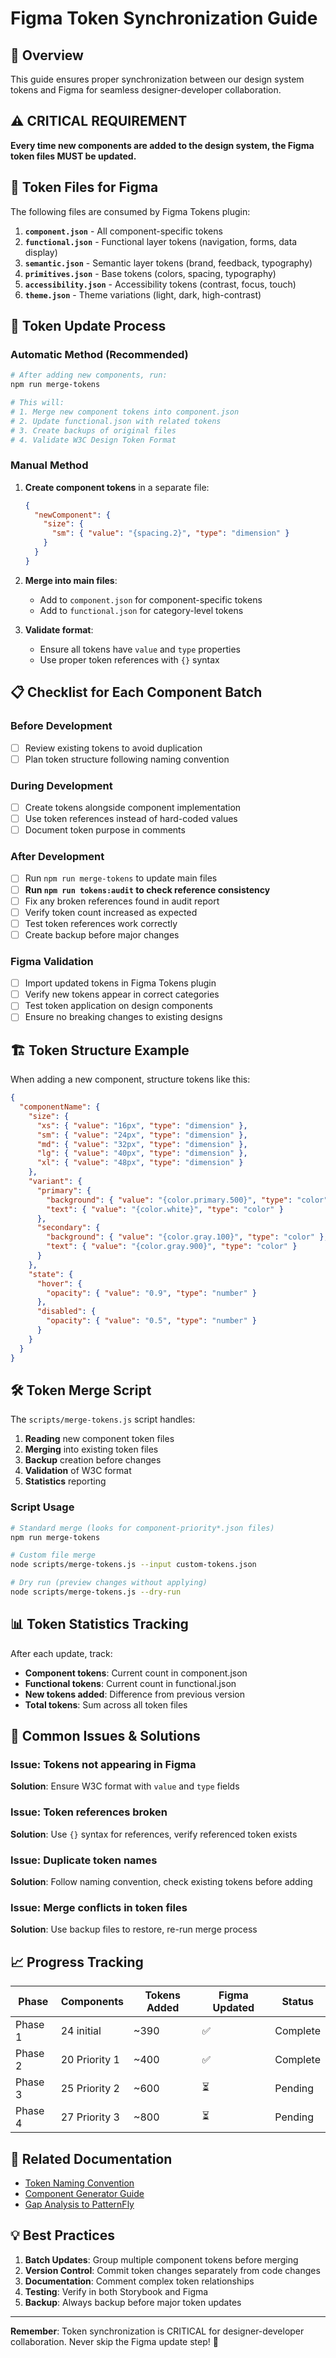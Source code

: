 # Figma Token Synchronization Guide

## 🎨 Overview

This guide ensures proper synchronization between our design system tokens and Figma for seamless designer-developer collaboration.

## ⚠️ CRITICAL REQUIREMENT

**Every time new components are added to the design system, the Figma token files MUST be updated.**

## 📁 Token Files for Figma

The following files are consumed by Figma Tokens plugin:

1. **`component.json`** - All component-specific tokens
2. **`functional.json`** - Functional layer tokens (navigation, forms, data display)
3. **`semantic.json`** - Semantic layer tokens (brand, feedback, typography)
4. **`primitives.json`** - Base tokens (colors, spacing, typography)
5. **`accessibility.json`** - Accessibility tokens (contrast, focus, touch)
6. **`theme.json`** - Theme variations (light, dark, high-contrast)

## 🔄 Token Update Process

### Automatic Method (Recommended)

```bash
# After adding new components, run:
npm run merge-tokens

# This will:
# 1. Merge new component tokens into component.json
# 2. Update functional.json with related tokens
# 3. Create backups of original files
# 4. Validate W3C Design Token Format
```

### Manual Method

1. **Create component tokens** in a separate file:
   ```json
   {
     "newComponent": {
       "size": {
         "sm": { "value": "{spacing.2}", "type": "dimension" }
       }
     }
   }
   ```

2. **Merge into main files**:
   - Add to `component.json` for component-specific tokens
   - Add to `functional.json` for category-level tokens

3. **Validate format**:
   - Ensure all tokens have `value` and `type` properties
   - Use proper token references with `{}` syntax

## 📋 Checklist for Each Component Batch

### Before Development
- [ ] Review existing tokens to avoid duplication
- [ ] Plan token structure following naming convention

### During Development
- [ ] Create tokens alongside component implementation
- [ ] Use token references instead of hard-coded values
- [ ] Document token purpose in comments

### After Development
- [ ] Run `npm run merge-tokens` to update main files
- [ ] **Run `npm run tokens:audit` to check reference consistency**
- [ ] Fix any broken references found in audit report
- [ ] Verify token count increased as expected
- [ ] Test token references work correctly
- [ ] Create backup before major changes

### Figma Validation
- [ ] Import updated tokens in Figma Tokens plugin
- [ ] Verify new tokens appear in correct categories
- [ ] Test token application on design components
- [ ] Ensure no breaking changes to existing designs

## 🏗️ Token Structure Example

When adding a new component, structure tokens like this:

```json
{
  "componentName": {
    "size": {
      "xs": { "value": "16px", "type": "dimension" },
      "sm": { "value": "24px", "type": "dimension" },
      "md": { "value": "32px", "type": "dimension" },
      "lg": { "value": "40px", "type": "dimension" },
      "xl": { "value": "48px", "type": "dimension" }
    },
    "variant": {
      "primary": {
        "background": { "value": "{color.primary.500}", "type": "color" },
        "text": { "value": "{color.white}", "type": "color" }
      },
      "secondary": {
        "background": { "value": "{color.gray.100}", "type": "color" },
        "text": { "value": "{color.gray.900}", "type": "color" }
      }
    },
    "state": {
      "hover": {
        "opacity": { "value": "0.9", "type": "number" }
      },
      "disabled": {
        "opacity": { "value": "0.5", "type": "number" }
      }
    }
  }
}
```

## 🛠️ Token Merge Script

The `scripts/merge-tokens.js` script handles:

1. **Reading** new component token files
2. **Merging** into existing token files
3. **Backup** creation before changes
4. **Validation** of W3C format
5. **Statistics** reporting

### Script Usage

```bash
# Standard merge (looks for component-priority*.json files)
npm run merge-tokens

# Custom file merge
node scripts/merge-tokens.js --input custom-tokens.json

# Dry run (preview changes without applying)
node scripts/merge-tokens.js --dry-run
```

## 📊 Token Statistics Tracking

After each update, track:

- **Component tokens**: Current count in component.json
- **Functional tokens**: Current count in functional.json  
- **New tokens added**: Difference from previous version
- **Total tokens**: Sum across all token files

## 🚨 Common Issues & Solutions

### Issue: Tokens not appearing in Figma
**Solution**: Ensure W3C format with `value` and `type` fields

### Issue: Token references broken
**Solution**: Use `{}` syntax for references, verify referenced token exists

### Issue: Duplicate token names
**Solution**: Follow naming convention, check existing tokens before adding

### Issue: Merge conflicts in token files
**Solution**: Use backup files to restore, re-run merge process

## 📈 Progress Tracking

| Phase | Components | Tokens Added | Figma Updated | Status |
|-------|------------|--------------|---------------|---------|
| Phase 1 | 24 initial | ~390 | ✅ | Complete |
| Phase 2 | 20 Priority 1 | ~400 | ✅ | Complete |
| Phase 3 | 25 Priority 2 | ~600 | ⏳ | Pending |
| Phase 4 | 27 Priority 3 | ~800 | ⏳ | Pending |

## 🔗 Related Documentation

- [Token Naming Convention](./TOKEN_NAMING_CONVENTION.md)
- [Component Generator Guide](./COMPONENT_GENERATOR_GUIDE.md)
- [Gap Analysis to PatternFly](../benchmarking/analysis/gap_analysis_to_patternfly.md)

## 💡 Best Practices

1. **Batch Updates**: Group multiple component tokens before merging
2. **Version Control**: Commit token changes separately from code changes
3. **Documentation**: Comment complex token relationships
4. **Testing**: Verify in both Storybook and Figma
5. **Backup**: Always backup before major token updates

---

**Remember**: Token synchronization is CRITICAL for designer-developer collaboration. Never skip the Figma update step! 🎨